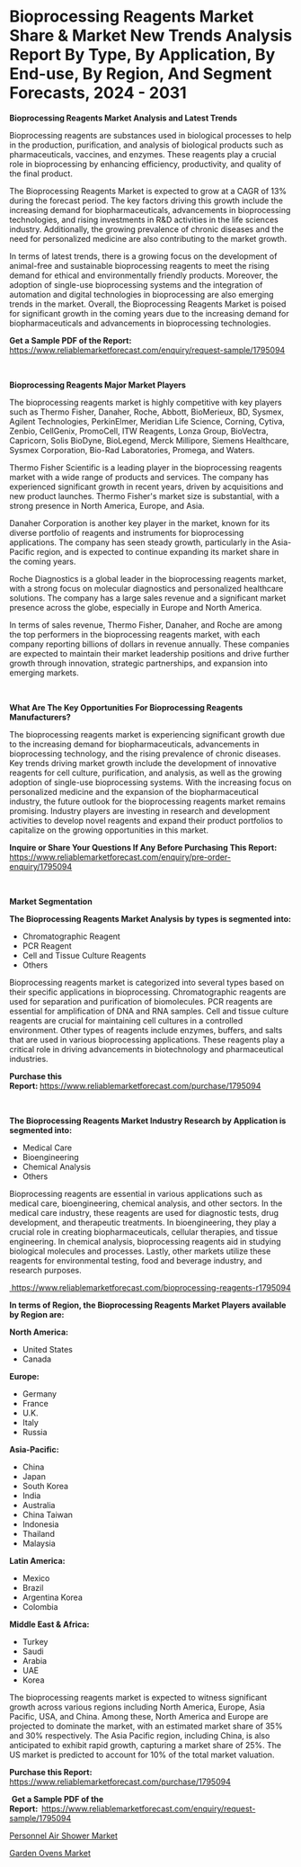 <p><h1>Bioprocessing Reagents Market Share & Market New Trends Analysis Report By Type, By Application, By End-use, By Region, And Segment Forecasts, 2024 - 2031</h1></p><p><strong>Bioprocessing Reagents Market Analysis and Latest Trends</strong></p>
<p><p>Bioprocessing reagents are substances used in biological processes to help in the production, purification, and analysis of biological products such as pharmaceuticals, vaccines, and enzymes. These reagents play a crucial role in bioprocessing by enhancing efficiency, productivity, and quality of the final product.</p><p>The Bioprocessing Reagents Market is expected to grow at a CAGR of 13% during the forecast period. The key factors driving this growth include the increasing demand for biopharmaceuticals, advancements in bioprocessing technologies, and rising investments in R&D activities in the life sciences industry. Additionally, the growing prevalence of chronic diseases and the need for personalized medicine are also contributing to the market growth.</p><p>In terms of latest trends, there is a growing focus on the development of animal-free and sustainable bioprocessing reagents to meet the rising demand for ethical and environmentally friendly products. Moreover, the adoption of single-use bioprocessing systems and the integration of automation and digital technologies in bioprocessing are also emerging trends in the market. Overall, the Bioprocessing Reagents Market is poised for significant growth in the coming years due to the increasing demand for biopharmaceuticals and advancements in bioprocessing technologies.</p></p>
<p><strong>Get a Sample PDF of the Report:&nbsp;</strong> <a href="https://www.reliablemarketforecast.com/enquiry/request-sample/1795094">https://www.reliablemarketforecast.com/enquiry/request-sample/1795094</a></p>
<p>&nbsp;</p>
<p><strong>Bioprocessing Reagents Major Market Players</strong></p>
<p><p>The bioprocessing reagents market is highly competitive with key players such as Thermo Fisher, Danaher, Roche, Abbott, BioMerieux, BD, Sysmex, Agilent Technologies, PerkinElmer, Meridian Life Science, Corning, Cytiva, Zenbio, CellGenix, PromoCell, ITW Reagents, Lonza Group, BioVectra, Capricorn, Solis BioDyne, BioLegend, Merck Millipore, Siemens Healthcare, Sysmex Corporation, Bio-Rad Laboratories, Promega, and Waters.</p><p>Thermo Fisher Scientific is a leading player in the bioprocessing reagents market with a wide range of products and services. The company has experienced significant growth in recent years, driven by acquisitions and new product launches. Thermo Fisher's market size is substantial, with a strong presence in North America, Europe, and Asia.</p><p>Danaher Corporation is another key player in the market, known for its diverse portfolio of reagents and instruments for bioprocessing applications. The company has seen steady growth, particularly in the Asia-Pacific region, and is expected to continue expanding its market share in the coming years.</p><p>Roche Diagnostics is a global leader in the bioprocessing reagents market, with a strong focus on molecular diagnostics and personalized healthcare solutions. The company has a large sales revenue and a significant market presence across the globe, especially in Europe and North America.</p><p>In terms of sales revenue, Thermo Fisher, Danaher, and Roche are among the top performers in the bioprocessing reagents market, with each company reporting billions of dollars in revenue annually. These companies are expected to maintain their market leadership positions and drive further growth through innovation, strategic partnerships, and expansion into emerging markets.</p></p>
<p>&nbsp;</p>
<p><strong>What Are The Key Opportunities For Bioprocessing Reagents Manufacturers?</strong></p>
<p><p>The bioprocessing reagents market is experiencing significant growth due to the increasing demand for biopharmaceuticals, advancements in bioprocessing technology, and the rising prevalence of chronic diseases. Key trends driving market growth include the development of innovative reagents for cell culture, purification, and analysis, as well as the growing adoption of single-use bioprocessing systems. With the increasing focus on personalized medicine and the expansion of the biopharmaceutical industry, the future outlook for the bioprocessing reagents market remains promising. Industry players are investing in research and development activities to develop novel reagents and expand their product portfolios to capitalize on the growing opportunities in this market.</p></p>
<p><strong>Inquire or Share Your Questions If Any Before Purchasing This Report:</strong> <a href="https://www.reliablemarketforecast.com/enquiry/pre-order-enquiry/1795094">https://www.reliablemarketforecast.com/enquiry/pre-order-enquiry/1795094</a></p>
<p>&nbsp;</p>
<p><strong>Market Segmentation</strong></p>
<p><strong>The Bioprocessing Reagents Market Analysis by types is segmented into:</strong></p>
<p><ul><li>Chromatographic Reagent</li><li>PCR Reagent</li><li>Cell and Tissue Culture Reagents</li><li>Others</li></ul></p>
<p><p>Bioprocessing reagents market is categorized into several types based on their specific applications in bioprocessing. Chromatographic reagents are used for separation and purification of biomolecules. PCR reagents are essential for amplification of DNA and RNA samples. Cell and tissue culture reagents are crucial for maintaining cell cultures in a controlled environment. Other types of reagents include enzymes, buffers, and salts that are used in various bioprocessing applications. These reagents play a critical role in driving advancements in biotechnology and pharmaceutical industries.</p></p>
<p><strong>Purchase this Report:&nbsp;</strong><a href="https://www.reliablemarketforecast.com/purchase/1795094">https://www.reliablemarketforecast.com/purchase/1795094</a></p>
<p>&nbsp;</p>
<p><strong>The Bioprocessing Reagents Market Industry Research by Application is segmented into:</strong></p>
<p><ul><li>Medical Care</li><li>Bioengineering</li><li>Chemical Analysis</li><li>Others</li></ul></p>
<p><p>Bioprocessing reagents are essential in various applications such as medical care, bioengineering, chemical analysis, and other sectors. In the medical care industry, these reagents are used for diagnostic tests, drug development, and therapeutic treatments. In bioengineering, they play a crucial role in creating biopharmaceuticals, cellular therapies, and tissue engineering. In chemical analysis, bioprocessing reagents aid in studying biological molecules and processes. Lastly, other markets utilize these reagents for environmental testing, food and beverage industry, and research purposes.</p></p>
<p><a href="https://www.reliablemarketforecast.com/bioprocessing-reagents-r1795094">&nbsp;https://www.reliablemarketforecast.com/bioprocessing-reagents-r1795094</a></p>
<p><strong>In terms of Region, the Bioprocessing Reagents Market Players available by Region are:</strong></p>
<p>
    <p> <strong> North America: </strong>
        <ul>
            <li>United States</li>
            <li>Canada</li>
        </ul>
        </p> 
    <p> <strong> Europe: </strong>
        <ul>
            <li>Germany</li>
            <li>France</li>
            <li>U.K.</li>
            <li>Italy</li>
            <li>Russia</li>
        </ul>
        </p> 
    <p> <strong> Asia-Pacific: </strong>
        <ul>
            <li>China</li>
            <li>Japan</li>
            <li>South Korea</li>
            <li>India</li>
            <li>Australia</li>
            <li>China Taiwan</li>
            <li>Indonesia</li>
            <li>Thailand</li>
            <li>Malaysia</li>
        </ul>
        </p> 
    <p> <strong> Latin America: </strong>
        <ul>
            <li>Mexico</li>
            <li>Brazil</li>
            <li>Argentina Korea</li>
            <li>Colombia</li>
        </ul>
        </p> 
    <p> <strong> Middle East & Africa: </strong>
        <ul>
            <li>Turkey</li>
            <li>Saudi</li>
            <li>Arabia</li>
            <li>UAE</li>
            <li>Korea</li>
        </ul>
    </p>
    </p>
<p><p>The bioprocessing reagents market is expected to witness significant growth across various regions including North America, Europe, Asia Pacific, USA, and China. Among these, North America and Europe are projected to dominate the market, with an estimated market share of 35% and 30% respectively. The Asia Pacific region, including China, is also anticipated to exhibit rapid growth, capturing a market share of 25%. The US market is predicted to account for 10% of the total market valuation.</p></p>
<p><strong>Purchase this Report: </strong><a href="https://www.reliablemarketforecast.com/purchase/1795094">https://www.reliablemarketforecast.com/purchase/1795094</a></p>
<p>&nbsp;<strong>Get a Sample PDF of the Report:&nbsp;&nbsp;</strong><a href="https://www.reliablemarketforecast.com/enquiry/request-sample/1795094">https://www.reliablemarketforecast.com/enquiry/request-sample/1795094</a></p>
<p><strong></strong></p>
<p><p><a href="https://github.com/jakobeblake56/Market-Research-Report-List-1/blob/main/personnel-air-shower-market.md">Personnel Air Shower Market</a></p><p><a href="https://medium.com/@richard.james09789/garden-ovens-market-a-global-and-regional-analysis-2024-2031-33b0fee5874c">Garden Ovens Market</a></p></p>
